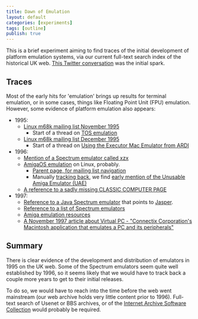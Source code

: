 ```yaml
---
title: Dawn of Emulation
layout: default
categories: [experiments]
tags: [outline]
publish: true
---
```


This is a brief experiment aiming to find traces of the initial development of platform emulation systems, via our current full-text search index of the historical UK web. [This Twitter conversation](https://twitter.com/archivetype/status/405409619691847680) was the initial spark.

## Traces ##

Most of the early hits for 'emulation' brings up results for terminal emulation, or in some cases, things like Floating Point Unit (FPU) emulation. However, some evidence of platform emulation also appears:

* 1995:
    * [Linux m68k mailing list November 1995](http://web.archive.org/web/19961115080005/http://aire.ncl.ac.uk/Atari/Mailing-Lists/Linux-m68k-phil-List.199511/Index.html)
        * Start of a thread on [TOS emulation](http://web.archive.org/web/19961207051052/http://aire.ncl.ac.uk/Atari/Mailing-Lists/Linux-m68k-phil-List.199511/Pine.SCO.3.91.951116175927.7045C-100000@corona.omicron.se.text)
    * [Linux m68k mailing list December 1995](http://web.archive.org/web/19961115075940/http://aire.ncl.ac.uk/Atari/Mailing-Lists/Linux-m68k-phil-List.199512/Index.html)
        * Start of a thread on [Using the Executor Mac Emulator from ARDI](http://web.archive.org/web/19961207022933/http://aire.ncl.ac.uk/Atari/Mailing-Lists/Linux-m68k-phil-List.199512/m0tQMPM-00024kC@border.ocunix.on.ca.text)
* 1996:
    * [Mention of a Spectrum emulator called xzx](http://web.archive.org/web/19961206054641/http://aire.ncl.ac.uk:80/Atari/Mailing-Lists/Linux-m68k-phil-List.199607/31ED7278.44B8@hidro1.ist.utl.pt.text)
    * [AmigaOS emulation](http://web.archive.org/web/19961205232744/http://aire.ncl.ac.uk:80/Atari/Mailing-Lists/Linux-m68k-phil-List.199610/925.6877T790T2528@skylink.it.text) on Linux, probably.
        * [Parent page, for mailing list navigation](http://web.archive.org/web/19961115075527/http://aire.ncl.ac.uk:80/Atari/Mailing-Lists/Linux-m68k-phil-List.199610/Index.html)
        * Manually [tracking back](http://web.archive.org/web/19961115075916/http://aire.ncl.ac.uk/Atari/Mailing-Lists/Linux-m68k-phil-List.199601/Index.html), we find [early mention of the Unusable Amiga Emulator (UAE)](http://web.archive.org/web/19961207003444/http://aire.ncl.ac.uk/Atari/Mailing-Lists/Linux-m68k-phil-List.199601/Pine.SOL.3.91.960129083440.7606A-100000@g220-3.text)
    * [A reference to a sadly missing CLASSIC COMPUTER PAGE](http://web.archive.org/web/19961229050917/http://www.zenn.demon.co.uk:80/)
* 1997:
    * [Reference to a Java Spectrum emulator](http://web.archive.org/web/19970412175540/http://www.wildcard.demon.co.uk:80/dev/java.html) that points to [Jasper](http://web.archive.org/web/19980210232053/http://www.spectrum.lovely.net/).
    * [Reference to a list of Spectrum emulators](http://web.archive.org/web/19970122191442/http://vlsi2.elsy.cf.ac.uk:80/bright/bookmark.html)
    * [Amiga emulation resources](http://web.archive.org/web/19970412022342/http://www.weirdscience.co.uk:80/amiga/miscemu.htm)
    * [A November 1997 article about Virtual PC - "Connectix Corporation's Macintosh application that emulates a PC and its peripherals"](http://web.archive.org/web/19981202030157/http://www.byte.com/art/9711/sec4/art4.htm)

## Summary ##

There is clear evidence of the development and distribution of emulators in 1995 on the UK web. Some of the Spectrum emulators seem quite well established by 1996, so it seems likely that we would have to track back a couple more years to get to their initial releases.

To do so, we would have to reach into the time before the web went mainstream (our web archive holds very little content prior to 1996). Full-text search of Usenet or BBS archives, or of the [Internet Archive Software Collection](https://archive.org/details/software) would probably be required.